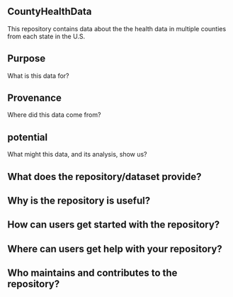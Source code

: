 ## CountyHealthData 

This repository contains data about the the health data in multiple counties from each state in the U.S.

## Purpose
What is this data for?

## Provenance
Where did this data come from?

## potential
What might this data, and its analysis, show us?

## What does the repository/dataset provide?

## Why is the repository is useful?

## How can users get started with the repository?

## Where can users get help with your repository?

## Who maintains and contributes to the repository?
